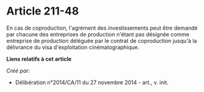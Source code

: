 # Article 211-48

En cas de coproduction, l'agrément des investissements peut être demandé par chacune des entreprises de production n'étant
pas désignée comme entreprise de production déléguée par le contrat de coproduction jusqu'à la délivrance du visa
d'exploitation cinématographique.

**Liens relatifs à cet article**

_Créé par_:

  - Délibération n°2014/CA/11 du 27 novembre 2014 - art., v. init.
